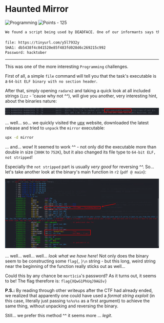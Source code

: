 # Haunted Mirror

![Programming](https://img.shields.io/badge/Programming--ff8f00?style=for-the-badge) ![Points - 125](https://img.shields.io/badge/Points-125-9cf?style=for-the-badge)

```txt
We found a script being used by DEADFACE. One of our informants says that the code contains one of mort1cia's passwords. There must be a way to get it out of the file.

file: https://tinyurl.com/y5l7932y
SHA1: db5438f4c041520e85f483fd028d6c269215c992
Password: hacktober
```

---

This was one of the more interesting `Programming` challenges.

First of all, a simple `file` command will tell you that the task's executable is a `64-bit ELF binary with no section header`. 

After that, simply opening `radare2` and taking a quick look at all included strings (`izz` - 'cause why not ^^), will give you another, very interesting hint, about the binaries nature:

![upx](./upx.png)

... well... so... we quickly visited the [upx](https://upx.github.io/) website, downloaded the latest release and tried to `unpack` the `mirror` executable:

```bash
upx -d mirror
```

... and... wow! It seemed to work ^^ - not only did the executable more than double in size (`300K` to `752K`), but it also changed its file type to `64-bit ELF, not stripped`!

Especially the `not stripped` part is usually _very good_ for reversing ^^. So... let's take another look at the binary's main function in `r2` (`pdf @ main`):

![main](./main.png)

... well... well... well... _look what we have here_! Not only does the binary seem to be constructing some `flag{`, `}\n` string - but this long, weird string near the beginning of the function really sticks out as well...

Could this by any chance be `mort1cia`'s password? As it turns out, it seems to be! The flag therefore is: `flag{XQwG1PhUqJ9A&5v}`

**P.S.:** By reading through other writeups after the CTF had already ended, we realized that apparently one could have used a _format string exploit_ (in this case, literally just passing `%s%s%s` as a first argument) to achieve the same thing, without unpacking and reversing the binary.

Still... we prefer this method ^^ it seems more ... _legit_.